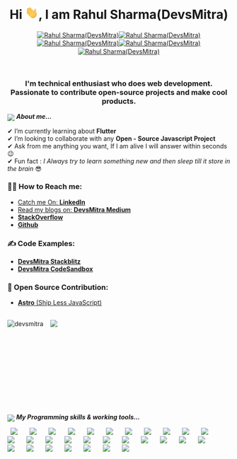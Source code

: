 <h1 align="center">Hi <img src="https://raw.githubusercontent.com/ABSphreak/ABSphreak/master/gifs/Hi.gif" width="30px">, I am Rahul Sharma(DevsMitra) </h1>
<p align="center">
<a href="https://www.linkedin.com/in/rahul-sharma-18b8b374" target="blank"><img align="center" src="https://www.vectorlogo.zone/logos/linkedin/linkedin-ar21.svg" alt="Rahul Sharma(DevsMitra)" height="50"  /></a><a href="https://stackoverflow.com/users/8879527/rahul-sharma?tab=profile" target="blank"><img align="center" src="https://www.vectorlogo.zone/logos/stackoverflow/stackoverflow-ar21.svg" alt="Rahul Sharma(DevsMitra)" height="50" /></a><a href="https://devsmitra.medium.com/" target="blank"><img align="center" src="https://www.vectorlogo.zone/logos/medium/medium-ar21.svg" alt="Rahul Sharma(DevsMitra)" height="50" /></a><a href="https://stackblitz.com/@devsmitra" target="blank"><img align="center" src="https://developer.stackblitz.com/img/logo.svg" alt="Rahul Sharma(DevsMitra)" height="30" /></a> <a href="https://codesandbox.io/u/DevsMitra" height="50" target="blank"><img align="center" src="https://encrypted-tbn0.gstatic.com/images?q=tbn:ANd9GcQhHNYp4KGM7yQ8SLGOuUPuZ4b9nVZiEjNy1gbwNj0Q1P8eMmJlDioD6K2ihRhPEO1zgls&usqp=CAU" alt="Rahul Sharma(DevsMitra)" height="40" /></a>
</p><br>

<h3 align="center">I'm technical enthusiast who does web development. Passionate to contribute open-source projects and make cool products.</h3>

<img src="https://media.giphy.com/media/iY8CRBdQXODJSCERIr/giphy.gif" width="30px" align="center">&nbsp;**_About me..._**

✔ I’m currently learning about **Flutter** <br>
✔ I’m looking to collaborate with any **Open - Source Javascript Project**<br>
✔ Ask from me anything you want, If I am alive I will answer within seconds 😉<br>
✔ Fun fact : _I Always try to learn something new and then sleep till it store in the brain_ 😎<br>

<h3>🤙🏻 How to Reach me: </h3>

- [Catch me On: **LinkedIn**](https://www.linkedin.com/in/rahul-sharma-18b8b374)
- [Read my blogs on: **DevsMitra Medium**](https://devsmitra.medium.com/)
- [**StackOverflow**](https://stackoverflow.com/users/8879527/rahul-sharma?tab=profile)
- [**Github**](https://github.com/devsmitra)
  <br>

<h3>✍️ Code Examples: </h3>

- [**DevsMitra Stackblitz**](https://stackblitz.com/@devsmitra)
- [**DevsMitra CodeSandbox**](https://codesandbox.io/u/DevsMitra)
  <br>

<h3>🔭 Open Source Contribution: </h3>

- [**Astro** (Ship Less JavaScript)](https://github.com/snowpackjs/astro)
<br>
<div style="display: flex;">
<img height="180em" style="padding-right: 16px" src="https://github-readme-stats.vercel.app/api?username=devsmitra&show_icons=true&locale=en" alt="devsmitra" />
<img height="180em" style="padding-right: 16px" src="https://github-readme-stats.vercel.app/api/top-langs/?username=devsmitra&layout=compact&langs_count=7"/>
</div>
<br>

<img src="https://media.giphy.com/media/iY8CRBdQXODJSCERIr/giphy.gif" width="30px" align="center" >&nbsp;**_My Programming skills & working tools..._**

<p align="left">
  <code style="padding: 16px 16px 16px 0"> <img height="50" src="https://www.vectorlogo.zone/logos/javascript/javascript-ar21.svg"></code> 
  <code style="padding: 16px 16px 16px 0"> <img height="50" src="https://www.vectorlogo.zone/logos/reactjs/reactjs-ar21.svg"></code> 
  <code style="padding: 16px 16px 16px 0"> <img height="50" src="https://www.vectorlogo.zone/logos/nodejs/nodejs-ar21.svg"></code> 
  <code style="padding: 16px 16px 16px 0"> <img height="50" src="https://www.vectorlogo.zone/logos/expressjs/expressjs-ar21.svg"></code> 
  <code style="padding: 16px 16px 16px 0"> <img height="50" src="https://www.vectorlogo.zone/logos/angular/angular-ar21.svg"></code> 
  <code style="padding: 16px 16px 16px 0"> <img height="50" src="https://www.vectorlogo.zone/logos/flutterio/flutterio-ar21.svg"></code> 
  <code style="padding: 16px 16px 16px 0"> <img height="50" src="https://www.vectorlogo.zone/logos/typescriptlang/typescriptlang-ar21.svg"></code> 
  <code style="padding: 16px 16px 16px 0"> <img height="50" src="https://www.vectorlogo.zone/logos/netlifyapp_watercss/netlifyapp_watercss-ar21.svg"></code> 
  <code style="padding: 16px 16px 16px 0"> <img height="50" src="https://www.vectorlogo.zone/logos/w3_html5/w3_html5-ar21.svg"></code> 
  <code style="padding: 16px 16px 16px 0"> <img height="50" src="https://www.vectorlogo.zone/logos/flutterio/flutterio-ar21.svg"></code> 
  <code style="padding: 16px 16px 16px 0"> <img height="50" src="https://www.vectorlogo.zone/logos/json/json-ar21.svg"></code> 
  <code style="padding: 16px 16px 16px 0"> <img height="50" src="https://www.vectorlogo.zone/logos/graphql/graphql-ar21.svg"></code> 
  <code style="padding: 16px 16px 16px 0"> <img height="50" src="https://www.vectorlogo.zone/logos/git-scm/git-scm-ar21.svg"></code> 
  <code style="padding: 16px 16px 16px 0"> <img height="50" src="https://www.vectorlogo.zone/logos/bitbucket/bitbucket-ar21.svg"></code> 
  <code style="padding: 16px 16px 16px 0"> <img height="50" src="https://www.vectorlogo.zone/logos/atlassian_jira/atlassian_jira-ar21.svg"></code> 
  <code style="padding: 16px 16px 16px 0"> <img height="50" src="https://www.vectorlogo.zone/logos/npmjs/npmjs-ar21.svg"></code> 
  <code style="padding: 16px 16px 16px 0"> <img height="50" src="https://www.vectorlogo.zone/logos/firebase/firebase-ar21.svg"></code> 
  <code style="padding: 16px 16px 16px 0"> <img height="50" src="https://www.vectorlogo.zone/logos/arangodb/arangodb-ar21.svg"></code> 
  <code style="padding: 16px 16px 16px 0"> <img height="50" src="https://www.vectorlogo.zone/logos/mysql/mysql-ar21.svg"></code> 
  <code style="padding: 16px 16px 16px 0"> <img height="50" src="https://www.vectorlogo.zone/logos/mongodb/mongodb-ar21.svg"></code> 
  <code style="padding: 16px 16px 16px 0"> <img height="50" src="https://www.vectorlogo.zone/logos/redis/redis-ar21.svg"></code> 
  <code style="padding: 16px 16px 16px 0"> <img height="50" src="https://www.vectorlogo.zone/logos/heroku/heroku-ar21.svg"></code> 
  <code style="padding: 16px 16px 16px 0"> <img height="50" src="https://www.vectorlogo.zone/logos/visualstudio_code/visualstudio_code-ar21.svg"></code> 
  <code style="padding: 16px 16px 16px 0"> <img height="50" src="https://www.vectorlogo.zone/logos/eslint/eslint-ar21.svg"></code> 
  <code style="padding: 16px 16px 16px 0"> <img height="50" src="https://www.vectorlogo.zone/logos/amazon_aws/amazon_aws-ar21.svg"></code> 
  <code style="padding: 16px 16px 16px 0"> <img height="50" src="https://www.vectorlogo.zone/logos/nginx/nginx-ar21.svg"></code> 
  <code style="padding: 16px 16px 16px 0"> <img height="50" src="https://www.vectorlogo.zone/logos/mochajs/mochajs-ar21.svg"></code> 
  <code style="padding: 16px 16px 16px 0"> <img height="50" src="https://www.vectorlogo.zone/logos/chaijs/chaijs-ar21.svg"></code> 
  <code style="padding: 16px 16px 16px 0"> <img height="50" src="https://www.vectorlogo.zone/logos/socketio/socketio-ar21.svg"></code> 
</p>
